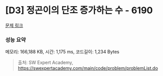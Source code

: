 # [D3] 정곤이의 단조 증가하는 수 - 6190 

[문제 링크](https://swexpertacademy.com/main/code/problem/problemDetail.do?contestProbId=AWcPjEuKAFgDFAU4) 

### 성능 요약

메모리: 166,188 KB, 시간: 1,175 ms, 코드길이: 1,234 Bytes



> 출처: SW Expert Academy, https://swexpertacademy.com/main/code/problem/problemList.do
